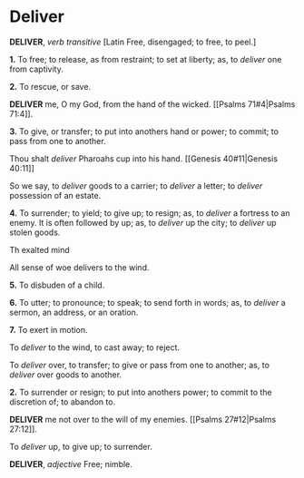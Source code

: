 # Deliver

**DELIVER**, _verb transitive_ \[Latin Free, disengaged; to free, to peel.\]

**1.** To free; to release, as from restraint; to set at liberty; as, to _deliver_ one from captivity.

**2.** To rescue, or save.

**DELIVER** me, O my God, from the hand of the wicked. [[Psalms 71#4|Psalms 71:4]].

**3.** To give, or transfer; to put into anothers hand or power; to commit; to pass from one to another.

Thou shalt _deliver_ Pharoahs cup into his hand. [[Genesis 40#11|Genesis 40:11]]

So we say, to _deliver_ goods to a carrier; to _deliver_ a letter; to _deliver_ possession of an estate.

**4.** To surrender; to yield; to give up; to resign; as, to _deliver_ a fortress to an enemy. It is often followed by up; as, to _deliver_ up the city; to _deliver_ up stolen goods.

Th exalted mind

All sense of woe delivers to the wind.

**5.** To disbuden of a child.

**6.** To utter; to pronounce; to speak; to send forth in words; as, to _deliver_ a sermon, an address, or an oration.

**7.** To exert in motion.

To _deliver_ to the wind, to cast away; to reject.

To _deliver_ over, to transfer; to give or pass from one to another; as, to _deliver_ over goods to another.

**2.** To surrender or resign; to put into anothers power; to commit to the discretion of; to abandon to.

**DELIVER** me not over to the will of my enemies. [[Psalms 27#12|Psalms 27:12]].

To _deliver_ up, to give up; to surrender.

**DELIVER**, _adjective_ Free; nimble.